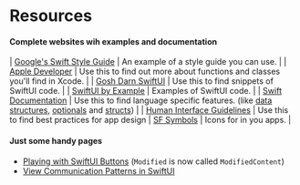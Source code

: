 # Resources

#### Complete websites wih examples and documentation

| [Google's Swift Style Guide](https://google.github.io/swift/) | An example of a style guide you can use. |
| [Apple Developer](https://developer.apple.com/) | Use this to find out more about functions and classes you'll find in Xcode. |
| [Gosh Darn SwiftUI](https://goshdarnswiftui.com/#text) | Use this to find snippets of SwiftUI code. |
| [SwiftUI by Example](https://www.hackingwithswift.com/quick-start/swiftui) | Examples of SwiftUI code. |
| [Swift Documentation](https://docs.swift.org/swift-book/) | Use this to find language specific features. (like [data structures](https://docs.swift.org/swift-book/LanguageGuide/CollectionTypes.html), [optionals](https://docs.swift.org/swift-book/LanguageGuide/TheBasics.html#ID330) and [structs](https://docs.swift.org/swift-book/LanguageGuide/ClassesAndStructures.html)) |
| [Human Interface Guidelines](https://developer.apple.com/design/human-interface-guidelines/ios/overview/themes/) | Use this to find best practices for app design 
| [SF Symbols](https://developer.apple.com/sf-symbols/) | Icons for in you apps. |

#### Just some handy pages

- [Playing with SwiftUI Buttons](https://alejandromp.com/blog/playing-with-swiftui-buttons/) (`Modified` is now called `ModifiedContent`)
- [View Communication Patterns in SwiftUI](https://www.vadimbulavin.com/passing-data-between-swiftui-views/)
